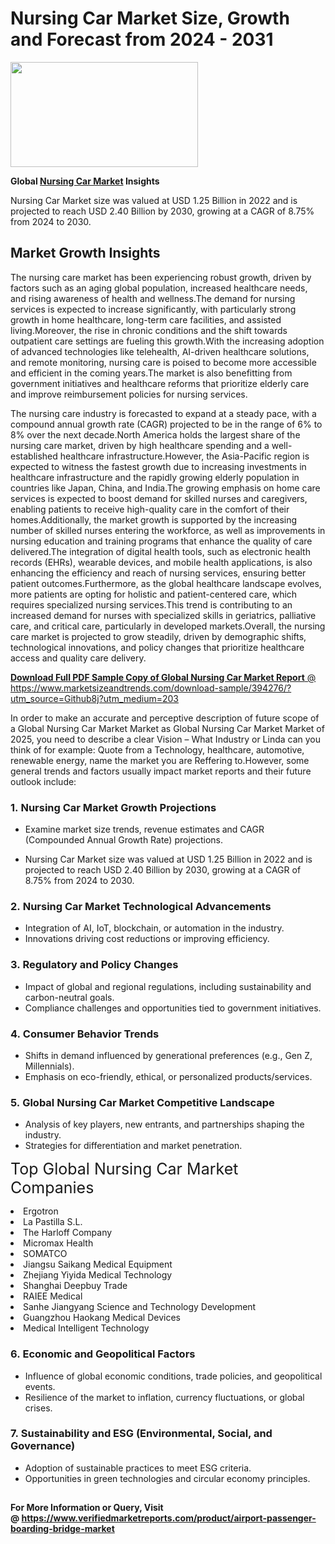<H1>Nursing Car Market Size, Growth and Forecast from 2024 - 2031</H1><img class="aligncenter size-medium wp-image-584254" src="https://thirdeyenews.in/wp-content/uploads/2024/09/Global-Market-Research-300x168.jpeg" alt="" width="300" height="168" /><p><strong>Global&nbsp;<a href="https://www.marketsizeandtrends.com/download-sample/394276/?utm_source=Github8j?utm_medium=203">Nursing Car Market</a> Insights</strong></p><p>Nursing Car Market size was valued at USD 1.25 Billion in 2022 and is projected to reach USD 2.40 Billion by 2030, growing at a CAGR of 8.75% from 2024 to 2030.</p><p><h2>Market Growth Insights</h2> <p>The nursing care market has been experiencing robust growth, driven by factors such as an aging global population, increased healthcare needs, and rising awareness of health and wellness.The demand for nursing services is expected to increase significantly, with particularly strong growth in home healthcare, long-term care facilities, and assisted living.Moreover, the rise in chronic conditions and the shift towards outpatient care settings are fueling this growth.With the increasing adoption of advanced technologies like telehealth, AI-driven healthcare solutions, and remote monitoring, nursing care is poised to become more accessible and efficient in the coming years.The market is also benefitting from government initiatives and healthcare reforms that prioritize elderly care and improve reimbursement policies for nursing services.</p> <p><a href="#"></a></p> <p>The nursing care industry is forecasted to expand at a steady pace, with a compound annual growth rate (CAGR) projected to be in the range of 6% to 8% over the next decade.North America holds the largest share of the nursing care market, driven by high healthcare spending and a well-established healthcare infrastructure.However, the Asia-Pacific region is expected to witness the fastest growth due to increasing investments in healthcare infrastructure and the rapidly growing elderly population in countries like Japan, China, and India.The growing emphasis on home care services is expected to boost demand for skilled nurses and caregivers, enabling patients to receive high-quality care in the comfort of their homes.Additionally, the market growth is supported by the increasing number of skilled nurses entering the workforce, as well as improvements in nursing education and training programs that enhance the quality of care delivered.The integration of digital health tools, such as electronic health records (EHRs), wearable devices, and mobile health applications, is also enhancing the efficiency and reach of nursing services, ensuring better patient outcomes.Furthermore, as the global healthcare landscape evolves, more patients are opting for holistic and patient-centered care, which requires specialized nursing services.This trend is contributing to an increased demand for nurses with specialized skills in geriatrics, palliative care, and critical care, particularly in developed markets.Overall, the nursing care market is projected to grow steadily, driven by demographic shifts, technological innovations, and policy changes that prioritize healthcare access and quality care delivery.<p><a href="#"></p><p><span class=""><strong>Download Full PDF Sample Copy of Global Nursing Car Market Report</strong> @ <a href="https://www.marketsizeandtrends.com/download-sample/394276/?utm_source=Github8j?utm_medium=203" target="_blank">https://www.marketsizeandtrends.com/download-sample/394276/?utm_source=Github8j?utm_medium=203</a></span></p><p>In order to make an accurate and perceptive description of future scope of a Global&nbsp;Nursing Car Market Market as Global&nbsp;Nursing Car Market Market of 2025, you need to describe a clear Vision &ndash; What Industry or Linda can you think of for example: Quote from a Technology, healthcare, automotive, renewable energy, name the market you are Reffering to.However, some general trends and factors usually impact market reports and their future outlook include:</p><h3>1.&nbsp;<strong>Nursing Car Market Growth Projections</strong></h3><ul><li>Examine market size trends, revenue estimates and CAGR (Compounded Annual Growth Rate) projections.</li><li><p>Nursing Car Market size was valued at USD 1.25 Billion in 2022 and is projected to reach USD 2.40 Billion by 2030, growing at a CAGR of 8.75% from 2024 to 2030.</p></li></ul><h3>2.&nbsp;<strong>Nursing Car Market Technological Advancements</strong></h3><ul><li>Integration of AI, IoT, blockchain, or automation in the industry.</li><li>Innovations driving cost reductions or improving efficiency.</li></ul><h3>3.&nbsp;<strong>Regulatory and Policy Changes</strong></h3><ul><li>Impact of global and regional regulations, including sustainability and carbon-neutral goals.</li><li>Compliance challenges and opportunities tied to government initiatives.</li></ul><h3>4.&nbsp;<strong>Consumer Behavior Trends</strong></h3><ul><li>Shifts in demand influenced by generational preferences (e.g., Gen Z, Millennials).</li><li>Emphasis on eco-friendly, ethical, or personalized products/services.</li></ul><h3>5.&nbsp;<strong>Global Nursing Car Market Competitive Landscape</strong></h3><ul><li>Analysis of key players, new entrants, and partnerships shaping the industry.</li><li>Strategies for differentiation and market penetration.</li></ul><p data-pm-slice="1 1 []"><span style="color: inherit; font-family: inherit; font-size: 25px;">Top Global Nursing Car Market Companies</span></p><div class="" data-test-id=""><p><li>Ergotron</li><li> La Pastilla S.L.</li><li> The Harloff Company</li><li> Micromax Health</li><li> SOMATCO</li><li> Jiangsu Saikang Medical Equipment</li><li> Zhejiang Yiyida Medical Technology</li><li> Shanghai Deepbuy Trade</li><li> RAIEE Medical</li><li> Sanhe Jiangyang Science and Technology Development</li><li> Guangzhou Haokang Medical Devices</li><li> Medical Intelligent Technology</li></p></div><h3>6.&nbsp;<strong>Economic and Geopolitical Factors</strong></h3><ul><li>Influence of global economic conditions, trade policies, and geopolitical events.</li><li>Resilience of the market to inflation, currency fluctuations, or global crises.</li></ul><h3>7.&nbsp;<strong>Sustainability and ESG (Environmental, Social, and Governance)</strong></h3><ul><li>Adoption of sustainable practices to meet ESG criteria.</li><li>Opportunities in green technologies and circular economy principles.</li></ul><h2><strong style="font-size: 14px;">For More Information or Query, Visit @&nbsp;</strong><a style="background-color: #ffffff; font-size: 14px;" href="https://www.marketsizeandtrends.com/report/nursing-car-market/" target="_blank">https://www.verifiedmarketreports.com/product/airport-passenger-boarding-bridge-market</a></h2>